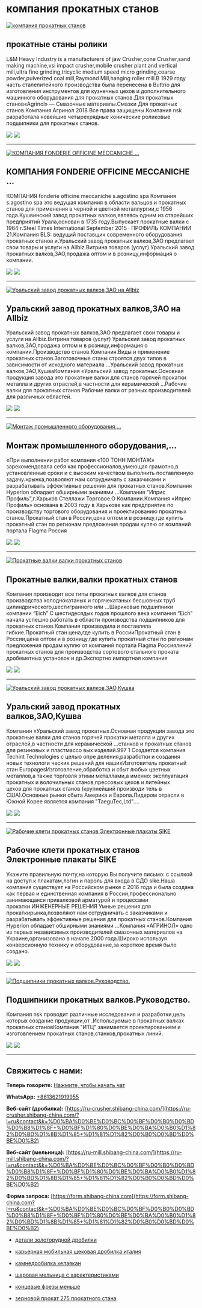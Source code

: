 # компания прокатных станов

<a href="https://swt.shibang-china.com/?l=ru&img&k=%D0%BA%D0%BE%D0%BC%D0%BF%D0%B0%D0%BD%D0%B8%D1%8F+%D0%BF%D1%80%D0%BE%D0%BA%D0%B0%D1%82%D0%BD%D1%8B%D1%85+%D1%81%D1%82%D0%B0%D0%BD%D0%BE%D0%B2" target="_blank">![компания прокатных станов](http://static.shibang-china.com/all-800x300/626.jpg)</a>

## прокатные станы ролики
L&amp;M Heavy Industry is a manufacturers of jaw Crusher,cone Crusher,sand making machine,vsi impact crusher,mobile crusher plant and vertical mill,ultra fine grinding,tricyclic medium speed micro grinding,coarse powder,pulverized coal mill,Raymond Mill,hanging roller mill.В 1929 году часть сталелитейного производства была перенесена в Buttrio для изготовления инструментов для кузнечных цехов и дополнительного машинного оборудования для прокатных станов.Для прокатных станов&#171;Agrinol&#187; — Смазочные материалы.Смазки Для прокатных станов.Компания Агринол 2018 Все права защищены.Компания nsk разработала новейшие четырехрядные конические роликовые подшипники для прокатных станов.


<a href="https://whatsapp.shibangsoft.com/WhatsApp.php" target="_blank" title="WhatsApp">![](http://static.shibang-china.com/icon/whatsapp.png)</a> <a href="https://swt.shibang-china.com/?l=ru&icon&k=%D0%BA%D0%BE%D0%BC%D0%BF%D0%B0%D0%BD%D0%B8%D1%8F+%D0%BF%D1%80%D0%BE%D0%BA%D0%B0%D1%82%D0%BD%D1%8B%D1%85+%D1%81%D1%82%D0%B0%D0%BD%D0%BE%D0%B2" target="_blank">![](http://static.shibang-china.com/icon/chat-ru.png)</a>

---

<a href="https://swt.shibang-china.com/?l=ru&img&k=%D0%BA%D0%BE%D0%BC%D0%BF%D0%B0%D0%BD%D0%B8%D1%8F+%D0%BF%D1%80%D0%BE%D0%BA%D0%B0%D1%82%D0%BD%D1%8B%D1%85+%D1%81%D1%82%D0%B0%D0%BD%D0%BE%D0%B2" target="_blank">![КОМПАНИЯ FONDERIE OFFICINE MECCANICHE …](http://static.shibang-china.com/all-800x300/1279.jpg)</a>

## КОМПАНИЯ FONDERIE OFFICINE MECCANICHE …
КОМПАНИЯ fonderie officine meccaniche s.agostino spa Компания s.agostino spa это ведущая компания в области вальцов и прокатных станов для применения в черной и цветной металлургии,с 1956 года.Кушвинский завод прокатных валков,являясь одним из старейших предприятий Урала,основан в 1735 году.Выпускает прокатные валки с 1964 г.Steel Times International September 2015&nbsp;&#0183;&#32;ПРОФИЛЬ КОМПАНИИ 21.Компания BLS: ведущий поставщик современного оборудования прокатных станов и.Уральский завод прокатных валков,ЗАО предлагает свои товары и услуги на Allbiz.Витрина товаров (услуг) Уральский завод прокатных валков,ЗАО,продажа оптом и в розницу,информация о компании.


<a href="https://whatsapp.shibangsoft.com/WhatsApp.php" target="_blank" title="WhatsApp">![](http://static.shibang-china.com/icon/whatsapp.png)</a> <a href="https://swt.shibang-china.com/?l=ru&icon&k=%D0%BA%D0%BE%D0%BC%D0%BF%D0%B0%D0%BD%D0%B8%D1%8F+%D0%BF%D1%80%D0%BE%D0%BA%D0%B0%D1%82%D0%BD%D1%8B%D1%85+%D1%81%D1%82%D0%B0%D0%BD%D0%BE%D0%B2" target="_blank">![](http://static.shibang-china.com/icon/chat-ru.png)</a>

---

<a href="https://swt.shibang-china.com/?l=ru&img&k=%D0%BA%D0%BE%D0%BC%D0%BF%D0%B0%D0%BD%D0%B8%D1%8F+%D0%BF%D1%80%D0%BE%D0%BA%D0%B0%D1%82%D0%BD%D1%8B%D1%85+%D1%81%D1%82%D0%B0%D0%BD%D0%BE%D0%B2" target="_blank">![Уральский завод прокатных валков,ЗАО на Allbiz](http://static.shibang-china.com/all-800x300/1390.jpg)</a>

## Уральский завод прокатных валков,ЗАО на Allbiz
Уральский завод прокатных валков,ЗАО предлагает свои товары и услуги на Allbiz.Витрина товаров (услуг) Уральский завод прокатных валков,ЗАО,продажа оптом и в розницу,информация о компании.Производство станов.Компания.Виды и применение прокатных станов.Заготовочные станы строятся двух типов в зависимости от исходного материала …Уральский завод прокатных валков,ЗАО,КушваКомпания &#171;Уральский завод прокатных.Основная продукция завода это прокатные валки для станов горячей прокатки металла и других отраслей,в частности для керамической …Рабочие валки для прокатных станов Рабочие валки от разных производителей для различных областей.


<a href="https://whatsapp.shibangsoft.com/WhatsApp.php" target="_blank" title="WhatsApp">![](http://static.shibang-china.com/icon/whatsapp.png)</a> <a href="https://swt.shibang-china.com/?l=ru&icon&k=%D0%BA%D0%BE%D0%BC%D0%BF%D0%B0%D0%BD%D0%B8%D1%8F+%D0%BF%D1%80%D0%BE%D0%BA%D0%B0%D1%82%D0%BD%D1%8B%D1%85+%D1%81%D1%82%D0%B0%D0%BD%D0%BE%D0%B2" target="_blank">![](http://static.shibang-china.com/icon/chat-ru.png)</a>

---

<a href="https://swt.shibang-china.com/?l=ru&img&k=%D0%BA%D0%BE%D0%BC%D0%BF%D0%B0%D0%BD%D0%B8%D1%8F+%D0%BF%D1%80%D0%BE%D0%BA%D0%B0%D1%82%D0%BD%D1%8B%D1%85+%D1%81%D1%82%D0%B0%D0%BD%D0%BE%D0%B2" target="_blank">![Монтаж промышленного оборудования,…](http://static.shibang-china.com/all-800x300/1272.jpg)</a>

## Монтаж промышленного оборудования,…
&#171;При выполнении работ компания &#171;100 ТОНН МОНТАЖ&#187; зарекомендовала себя как профессионалов,умеющая грамотно,в установленные сроки и с высоким качеством выполнить поставленную задачу.&#187;рынка,позволяют нам сотрудничать с заказчиками и разрабатывать эффективные решения для прокатных станов.Компания Hyperion обладает обширными знаниями …Компания &quot;Иприс Профиль&quot;,г.Харьков Стеллажи Торговое.О Компании.Компания &#171;Иприс Профиль&#187; основана в 2003 году в Харькове как предприятие по производству торгового оборудования и проектированию прокатных станов.Прокатный стан в России,цена оптом и в розницу,где купить прокатный стан по регионам предложения продам куплю от компаний портала Flagma Россия


<a href="https://whatsapp.shibangsoft.com/WhatsApp.php" target="_blank" title="WhatsApp">![](http://static.shibang-china.com/icon/whatsapp.png)</a> <a href="https://swt.shibang-china.com/?l=ru&icon&k=%D0%BA%D0%BE%D0%BC%D0%BF%D0%B0%D0%BD%D0%B8%D1%8F+%D0%BF%D1%80%D0%BE%D0%BA%D0%B0%D1%82%D0%BD%D1%8B%D1%85+%D1%81%D1%82%D0%B0%D0%BD%D0%BE%D0%B2" target="_blank">![](http://static.shibang-china.com/icon/chat-ru.png)</a>

---

<a href="https://swt.shibang-china.com/?l=ru&img&k=%D0%BA%D0%BE%D0%BC%D0%BF%D0%B0%D0%BD%D0%B8%D1%8F+%D0%BF%D1%80%D0%BE%D0%BA%D0%B0%D1%82%D0%BD%D1%8B%D1%85+%D1%81%D1%82%D0%B0%D0%BD%D0%BE%D0%B2" target="_blank">![Прокатные валки,валки прокатных станов](http://static.shibang-china.com/all-800x300/1029.jpg)</a>

## Прокатные валки,валки прокатных станов
Компания производит все типы прокатных валков для станов производства холоднокатаных и горячекатаных бесшовных труб цилиндрического,шестигранного или …Шариковые подшипники компании “Eich” С шестидесядых годов прошлого века компания “Eich” начала успешно работать в области производства подшипников для прокатных станов.Компания производила и поставляла гибкие.Прокатный стан цена,где купить в РоссииПрокатный стан в России,цена оптом и в розницу,где купить прокатный стан по регионам предложения продам куплю от компаний портала Flagma Россиялиний прокатных станов для производства сортового стального проката дробеметных установок и др.Экспортно импортная компания


<a href="https://whatsapp.shibangsoft.com/WhatsApp.php" target="_blank" title="WhatsApp">![](http://static.shibang-china.com/icon/whatsapp.png)</a> <a href="https://swt.shibang-china.com/?l=ru&icon&k=%D0%BA%D0%BE%D0%BC%D0%BF%D0%B0%D0%BD%D0%B8%D1%8F+%D0%BF%D1%80%D0%BE%D0%BA%D0%B0%D1%82%D0%BD%D1%8B%D1%85+%D1%81%D1%82%D0%B0%D0%BD%D0%BE%D0%B2" target="_blank">![](http://static.shibang-china.com/icon/chat-ru.png)</a>

---

<a href="https://swt.shibang-china.com/?l=ru&img&k=%D0%BA%D0%BE%D0%BC%D0%BF%D0%B0%D0%BD%D0%B8%D1%8F+%D0%BF%D1%80%D0%BE%D0%BA%D0%B0%D1%82%D0%BD%D1%8B%D1%85+%D1%81%D1%82%D0%B0%D0%BD%D0%BE%D0%B2" target="_blank">![Уральский завод прокатных валков,ЗАО,Кушва](http://static.shibang-china.com/all-800x300/988.jpg)</a>

## Уральский завод прокатных валков,ЗАО,Кушва
Компания &#171;Уральский завод прокатных.Основная продукция завода это прокатные валки для станов горячей прокатки металла и других отраслей,в частности для керамической …станков и прокатных станов для резиновых и пластмассо вых изделий.997 1 Создается компания Techint Technologies с целью опре деления,разработки и создания новых технологи ческих решений для нашихИзготовитель прокатный стан EuropagesИзготовление,обработка и сбыт любых цветных металлов,а также торговля этими металлами,а именно: эксплуатация прокатных и волочильных станов,прессовых цехов и литейных цехов.для прокатных станов (крупнейший производи тель в США).Основные рынки сбыта Америка и Европа.Лидером отрасли в Южной Корее является компания &quot;TaeguTec,Ltd&quot;.…


<a href="https://whatsapp.shibangsoft.com/WhatsApp.php" target="_blank" title="WhatsApp">![](http://static.shibang-china.com/icon/whatsapp.png)</a> <a href="https://swt.shibang-china.com/?l=ru&icon&k=%D0%BA%D0%BE%D0%BC%D0%BF%D0%B0%D0%BD%D0%B8%D1%8F+%D0%BF%D1%80%D0%BE%D0%BA%D0%B0%D1%82%D0%BD%D1%8B%D1%85+%D1%81%D1%82%D0%B0%D0%BD%D0%BE%D0%B2" target="_blank">![](http://static.shibang-china.com/icon/chat-ru.png)</a>

---

<a href="https://swt.shibang-china.com/?l=ru&img&k=%D0%BA%D0%BE%D0%BC%D0%BF%D0%B0%D0%BD%D0%B8%D1%8F+%D0%BF%D1%80%D0%BE%D0%BA%D0%B0%D1%82%D0%BD%D1%8B%D1%85+%D1%81%D1%82%D0%B0%D0%BD%D0%BE%D0%B2" target="_blank">![Рабочие клети прокатных станов Электронные плакаты SIKE](http://static.shibang-china.com/all-800x300/1075.jpg)</a>

## Рабочие клети прокатных станов Электронные плакаты SIKE
Укажите правильную почту,на которую Вы получите письмо: с ссылкой на доступ к плакатам,логин и пароль для входа в СДО sike.Наша компания существует на Российском рынке с 2016 года и была создана как первая и единственная компания в России,профессионально занимающаяся привалковой арматурой и процессами прокатки.ИНЖЕНЕРНЫЕ РЕШЕНИЯ Умные решения для прокаткирынка,позволяют нам сотрудничать с заказчиками и разрабатывать эффективные решения для прокатных станов.Компания Hyperion обладает обширными знаниями …Компания &#171;АГРИНОЛ&#187; одно из первых независимых производителей смазочных материалов на Украине,организовано в начале 2000 года.Широко используя конверсионную технику и оборудование,за короткое время было создано.


<a href="https://whatsapp.shibangsoft.com/WhatsApp.php" target="_blank" title="WhatsApp">![](http://static.shibang-china.com/icon/whatsapp.png)</a> <a href="https://swt.shibang-china.com/?l=ru&icon&k=%D0%BA%D0%BE%D0%BC%D0%BF%D0%B0%D0%BD%D0%B8%D1%8F+%D0%BF%D1%80%D0%BE%D0%BA%D0%B0%D1%82%D0%BD%D1%8B%D1%85+%D1%81%D1%82%D0%B0%D0%BD%D0%BE%D0%B2" target="_blank">![](http://static.shibang-china.com/icon/chat-ru.png)</a>

---

<a href="https://swt.shibang-china.com/?l=ru&img&k=%D0%BA%D0%BE%D0%BC%D0%BF%D0%B0%D0%BD%D0%B8%D1%8F+%D0%BF%D1%80%D0%BE%D0%BA%D0%B0%D1%82%D0%BD%D1%8B%D1%85+%D1%81%D1%82%D0%B0%D0%BD%D0%BE%D0%B2" target="_blank">![Подшипники прокатных валков.Руководство.](http://static.shibang-china.com/all-800x300/554.jpg)</a>

## Подшипники прокатных валков.Руководство.
Компания nsk проводит различные исследования и разработки,цель которых создание продукции,от .Используемые в прокатных валках прокатных становКомпания &quot;ИТЦ&quot; занимается проектированием и изготовлением прокатных станов,станков,прокатных линий.

<a href="https://whatsapp.shibangsoft.com/WhatsApp.php" target="_blank" title="WhatsApp">![](http://static.shibang-china.com/icon/whatsapp.png)</a> <a href="https://swt.shibang-china.com/?l=ru&icon&k=%D0%BA%D0%BE%D0%BC%D0%BF%D0%B0%D0%BD%D0%B8%D1%8F+%D0%BF%D1%80%D0%BE%D0%BA%D0%B0%D1%82%D0%BD%D1%8B%D1%85+%D1%81%D1%82%D0%B0%D0%BD%D0%BE%D0%B2" target="_blank">![](http://static.shibang-china.com/icon/chat-ru.png)</a>

---
## Свяжитесь с нами:

**Теперь говорите:** [Нажмите, чтобы начать чат](https://swt.shibang-china.com?l=ru&contact&k=%D0%BA%D0%BE%D0%BC%D0%BF%D0%B0%D0%BD%D0%B8%D1%8F+%D0%BF%D1%80%D0%BE%D0%BA%D0%B0%D1%82%D0%BD%D1%8B%D1%85+%D1%81%D1%82%D0%B0%D0%BD%D0%BE%D0%B2)

**WhatsApp:**  [+8613621919955](https://whatsapp.shibangsoft.com/WhatsApp.php)

**Веб-сайт (дробилка):** [https://ru-crusher.shibang-china.com/](https://ru-crusher.shibang-china.com/?l=ru&contact&k=%D0%BA%D0%BE%D0%BC%D0%BF%D0%B0%D0%BD%D0%B8%D1%8F+%D0%BF%D1%80%D0%BE%D0%BA%D0%B0%D1%82%D0%BD%D1%8B%D1%85+%D1%81%D1%82%D0%B0%D0%BD%D0%BE%D0%B2)

**Веб-сайт (мельница):** [https://ru-mill.shibang-china.com/](https://ru-mill.shibang-china.com/?l=ru&contact&k=%D0%BA%D0%BE%D0%BC%D0%BF%D0%B0%D0%BD%D0%B8%D1%8F+%D0%BF%D1%80%D0%BE%D0%BA%D0%B0%D1%82%D0%BD%D1%8B%D1%85+%D1%81%D1%82%D0%B0%D0%BD%D0%BE%D0%B2)

**Форма запроса:** [https://form.shibang-china.com](https://form.shibang-china.com?l=ru&contact&k=%D0%BA%D0%BE%D0%BC%D0%BF%D0%B0%D0%BD%D0%B8%D1%8F+%D0%BF%D1%80%D0%BE%D0%BA%D0%B0%D1%82%D0%BD%D1%8B%D1%85+%D1%81%D1%82%D0%B0%D0%BD%D0%BE%D0%B2)

* [детали золоторудной дробилки](../134/%D0%B4%D0%B5%D1%82%D0%B0%D0%BB%D0%B8%20%D0%B7%D0%BE%D0%BB%D0%BE%D1%82%D0%BE%D1%80%D1%83%D0%B4%D0%BD%D0%BE%D0%B9%20%D0%B4%D1%80%D0%BE%D0%B1%D0%B8%D0%BB%D0%BA%D0%B8.md)

* [карьерная мобильная щековая дробилка италия](../135/%D0%BA%D0%B0%D1%80%D1%8C%D0%B5%D1%80%D0%BD%D0%B0%D1%8F%20%D0%BC%D0%BE%D0%B1%D0%B8%D0%BB%D1%8C%D0%BD%D0%B0%D1%8F%20%D1%89%D0%B5%D0%BA%D0%BE%D0%B2%D0%B0%D1%8F%20%D0%B4%D1%80%D0%BE%D0%B1%D0%B8%D0%BB%D0%BA%D0%B0%20%D0%B8%D1%82%D0%B0%D0%BB%D0%B8%D1%8F.md)

* [камнедробилка келаякан](../133/%D0%BA%D0%B0%D0%BC%D0%BD%D0%B5%D0%B4%D1%80%D0%BE%D0%B1%D0%B8%D0%BB%D0%BA%D0%B0%20%D0%BA%D0%B5%D0%BB%D0%B0%D1%8F%D0%BA%D0%B0%D0%BD.md)

* [шаровая мельница с характеристиками](../133/%D1%88%D0%B0%D1%80%D0%BE%D0%B2%D0%B0%D1%8F%20%D0%BC%D0%B5%D0%BB%D1%8C%D0%BD%D0%B8%D1%86%D0%B0%20%D1%81%20%D1%85%D0%B0%D1%80%D0%B0%D0%BA%D1%82%D0%B5%D1%80%D0%B8%D1%81%D1%82%D0%B8%D0%BA%D0%B0%D0%BC%D0%B8.md)

* [концевые фрезы меньше](../132/%D0%BA%D0%BE%D0%BD%D1%86%D0%B5%D0%B2%D1%8B%D0%B5%20%D1%84%D1%80%D0%B5%D0%B7%D1%8B%20%D0%BC%D0%B5%D0%BD%D1%8C%D1%88%D0%B5.md)

* [зерновой прокат 275 прокатного стана](../131/%D0%B7%D0%B5%D1%80%D0%BD%D0%BE%D0%B2%D0%BE%D0%B9%20%D0%BF%D1%80%D0%BE%D0%BA%D0%B0%D1%82%20275%20%D0%BF%D1%80%D0%BE%D0%BA%D0%B0%D1%82%D0%BD%D0%BE%D0%B3%D0%BE%20%D1%81%D1%82%D0%B0%D0%BD%D0%B0.md)